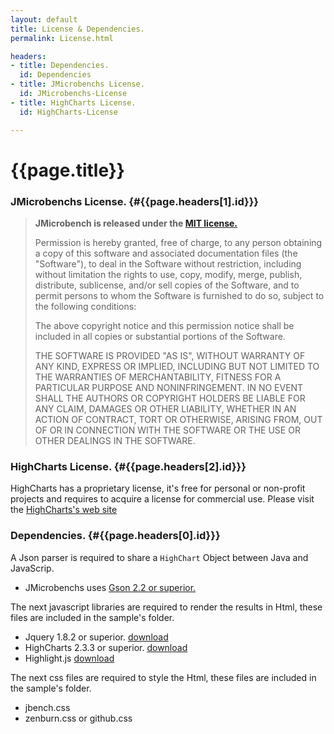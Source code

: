 ```yaml
---
layout: default
title: License & Dependencies.
permalink: License.html

headers:
- title: Dependencies.
  id: Dependencies
- title: JMicrobenchs License.
  id: JMicrobenchs-License
- title: HighCharts License.
  id: HighCharts-License

---
```


# {{page.title}}	 

### JMicrobenchs License. {#{{page.headers[1].id}}}

> **JMicrobench is released under the [MIT license.](http://opensource.org/licenses/mit-license.php)**
> 
> Permission is hereby granted, free of charge, to any person obtaining a copy of this software and associated documentation files (the "Software"), to deal in the Software without restriction, including without limitation the rights to use, copy, modify, merge, publish, distribute, sublicense, and/or sell copies of the Software, and to permit persons to whom the Software is furnished to do so, subject to the following conditions:
> 
> The above copyright notice and this permission notice shall be included in all copies or substantial portions of the Software.
> 
> THE SOFTWARE IS PROVIDED "AS IS", WITHOUT WARRANTY OF ANY KIND, EXPRESS OR IMPLIED, INCLUDING BUT NOT LIMITED TO THE WARRANTIES OF MERCHANTABILITY, FITNESS FOR A PARTICULAR PURPOSE AND NONINFRINGEMENT. IN NO EVENT SHALL THE AUTHORS OR COPYRIGHT HOLDERS BE LIABLE FOR ANY CLAIM, DAMAGES OR OTHER LIABILITY, WHETHER IN AN ACTION OF CONTRACT, TORT OR OTHERWISE, ARISING FROM, OUT OF OR IN CONNECTION WITH THE SOFTWARE OR THE USE OR OTHER DEALINGS IN THE SOFTWARE.


### HighCharts License.   {#{{page.headers[2].id}}}
HighCharts has a proprietary license, it's free for personal or non-profit projects and requires to acquire a license for commercial use. Please visit the [HighCharts's web site](http://shop.highsoft.com/highcharts.html)


### Dependencies.   {#{{page.headers[0].id}}}
A Json parser is required to share a `HighChart` Object between Java and JavaScrip. 

* JMicrobenchs uses [Gson 2.2 or superior.](http://code.google.com/p/google-gson/)

The next javascript libraries are required to render the results in Html, these files are included in the sample's folder. 

* Jquery 1.8.2 or superior. [download](http://jquery.com/)
* HighCharts 2.3.3 or superior. [download](http://www.highcharts.com/download)
* Highlight.js [download](https://github.com/isagalaev/highlight.js)

The next css files are required to style the Html, these files are included in the sample's folder.

* jbench.css 
* zenburn.css or github.css




